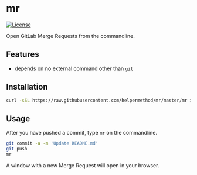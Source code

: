 # mr

[![License](https://img.shields.io/badge/license-MIT-blue.svg)](https://raw.githubusercontent.com/helpermethod/mr/master/LICENSE)

Open GitLab Merge Requests from the commandline.

## Features

* depends on no external command other than `git`

## Installation

```sh
curl -sSL https://raw.githubusercontent.com/helpermethod/mr/master/mr > /usr/local/bin/mr && chmod +x /usr/local/bin/mr
```

## Usage

After you have pushed a commit, type `mr` on the commandline.

```sh
git commit -a -m 'Update README.md'
git push
mr
```

A window with a new Merge Request will open in your browser.
